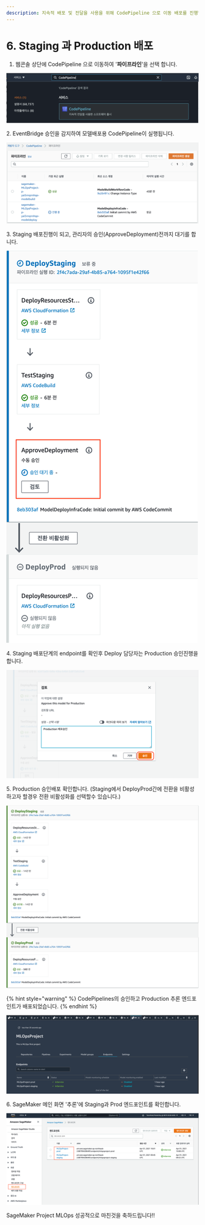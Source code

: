 ```yaml
---
description: 지속적 배포 및 전달을 사용을 위해 CodePipeline 으로 이동 배포를 진행합니다.
---
```


# 6. Staging 과 Production 배포

1. 웹콘솔 상단에 CodePipeline 으로 이동하여 '**파이프라인**'을 선택 합니다.

![](<../.gitbook/assets/Screen Shot 2021-04-20 at 2.22.26 PM.png>)

&#x20;   2\. EventBridge 승인을 감지하여 모델배포용 CodePipeline이 실행됩니다.

![](<../.gitbook/assets/Screen Shot 2021-04-01 at 6.45.19 PM.png>)

&#x20; 3\. Staging 배포진행이 되고, 관리자의 승인(ApproveDeployment)전까지 대기를 합니다.

![배포용 파이프라인 화면](<../.gitbook/assets/Screen Shot 2021-04-01 at 7.01.15 PM (1).png>)

&#x20;  4\. Staging 배포단계의 endpoint를 확인후 Deploy 담당자는 Production 승인진행을 합니다.

![배포 승인 검토](<../.gitbook/assets/Screen Shot 2021-06-06 at 9.11.32 PM.png>)

&#x20; 5\. Production 승인배포 확인합니다. (Staging에서 DeployProd간에 전환을 비활성하고자 할경우 전환 비활성화를 선택할수 있습니다.)

![](<../.gitbook/assets/image (2).png>)

{% hint style="warning" %}
CodePipelines의 승인하고 Production 추론 엔드포인트가 배포되었습니다.
{% endhint %}

![](<../.gitbook/assets/Screen Shot 2021-04-01 at 8.10.31 PM.png>)

&#x20; 6\. SageMaker 메인 화면 '추론'에 Staging과 Prod 엔드포인트를 확인합니다.

![](<../.gitbook/assets/Screen Shot 2021-04-01 at 9.42.34 PM.png>)

SageMaker Project MLOps 성공적으로 마친것을 축하드립니다!!

